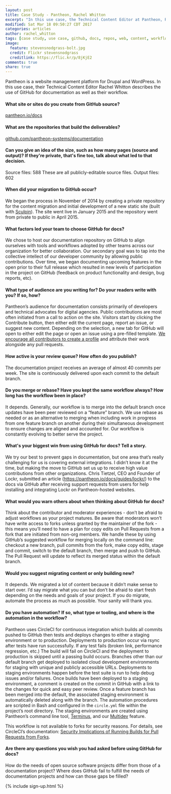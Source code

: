 ```yaml
---
layout: post
title: Case Study - Pantheon, Rachel Whitton
excerpt: "In this use case, the Technical Content Editor at Pantheon, Rachel Whitton, describes their use of GitHub for documentation."
modified: Sat Mar 18 09:50:27 CDT 2017
categories: articles
author: rachel_whitton
tags: [case study, use case, github, docs, repos, web, content, workflows]
image:
  feature: stevensnodgrass-bolt.jpg
  credit: Flickr stevensnodgrass
  creditlink: https://flic.kr/p/8jKjE2
comments: true
share: true
---
```


Pantheon is a website management platform for Drupal and WordPress. In this use case, their Technical Content Editor Rachel Whitton describes the use of GitHub for documentation as well as their workflow.

#### What site or sites do you create from GitHub source? 

[pantheon.io/docs](https://pantheon.io/docs)

#### What are the repositories that build the deliverables? 
[github.com/pantheon-systems/documentation](https://github.com/pantheon-systems/documentation)

#### Can you give an idea of the size, such as how many pages (source and output)? If they're private, that's fine too, talk about what led to that decision.
Source files: 588 These are all publicly-editable source files.
Output files: 602

#### When did your migration to GitHub occur?
We began the process in November of 2014 by creating a private repository for the content migration and initial development of a new static site (built with [Sculpin](https://sculpin.io)). The site went live in January 2015 and the repository went from private to public in April 2015.

#### What factors led your team to choose GitHub for docs? 

We chose to host our documentation repository on GitHub to align ourselves with tools and workflows adopted by other teams across our organization for better collaboration. Our secondary goal was to tap into the collective intellect of our developer community by allowing public contributions. Over time, we began documenting upcoming features in the open prior to their full release which resulted in new levels of participation in the project on GitHub (feedback on product functionality and design, bug reports, etc). 

#### What type of audience are you writing for? Do your readers write with you? If so, how?

Pantheon’s audience for documentation consists primarily of developers and technical  advocates for digital agencies. Public contributions are most often initiated from a call to action on the site. Visitors start by clicking the Contribute button, then either edit the current page, report an issue, or suggest new content. Depending on the selection, a new tab for GitHub will open to either edit the page or open an issue using a pre-filled template. [We encourage all contributors to create a profile](https://github.com/pantheon-systems/documentation/blob/master/CONTRIBUTING.md#contributors) and attribute their work alongside any pull requests. 

#### How active is your review queue? How often do you publish?

The documentation project receives an average of almost 40 commits per week. The site is continuously delivered upon each commit to the default branch.

#### Do you merge or rebase? Have you kept the same workflow always? How long has the workflow been in place? 

It depends. Generally, our workflow is to merge into the default branch once updates have been peer reviewed on a “feature” branch. We use rebase as needed or as an alternative to merging when including work in progress from one feature branch on another during their simultaneous development to ensure changes are aligned and accounted for. Our workflow is constantly evolving to better serve the project.

#### What's your biggest win from using GitHub for docs? Tell a story. 

We try our best to prevent gaps in documentation, but one area that’s really challenging for us is covering external integrations. I didn’t know it at the time, but making the move to GitHub set us up to receive high value contributions from other organizations. Chris Tietzel, CEO and Founder of Lockr, submitted an article (https://pantheon.io/docs/guides/lockr/) to the docs via GitHub after receiving support requests from users for help installing and integrating Lockr on Pantheon-hosted websites. 

#### What would you warn others about when thinking about GitHub for docs? 

Think about the contributor and moderator experiences - don’t be afraid to adjust workflows as your project matures. Be aware that moderators won’t have write access to forks unless granted by the maintainer of the fork - this means you’ll need to have a plan for copy edits on Pull Requests from a fork that are initiated from non-org members. We handle these by using GitHub’s suggested workflow for merging locally on the command line: checkout a new branch, pull commits from the fork, make copy edits, stage and commit, switch to the default branch, then merge and push to GitHub. The Pull Request will update to reflect its merged status within the default branch. 

#### Would you suggest migrating content or only building new? 

It depends. We migrated a lot of content because it didn’t make sense to start over. I’d say migrate what you can but don’t be afraid to start fresh depending on the needs and goals of your project. If you do migrate, automate the process as much as possible. Your sanity will thank you. 

#### Do you have automation? If so, what type or tooling, and where is the automation in the workflow? 

Pantheon uses CircleCI for continuous integration which builds all commits pushed to GitHub then tests and deploys changes to either a staging environment or to production. Deployments to production occur via rsync after tests have run successfully. If any test fails (broken link, performance regression, etc.) The build will fail on CircleCI and the deployment to production is skipped until a passing build occurs. Branches other than our default branch get deployed to isolated cloud development environments for staging with unique and publicly accessible URLs. Deployments to staging environments happen before the test suite is run to help debug issues and/or failures. Once builds have been deployed to a staging environment, a comment is created on the commit in GitHub with a link to the changes for quick and easy peer review. Once a feature branch has been merged into the default, the associated staging environment is automatically deleted along with the branch. The automation procedures are scripted in Bash and configured in the `circle.yml` file within the project’s root directory. The staging environments are created using Pantheon’s command line tool, [Terminus](https://pantheon.io/docs/terminus/), and our [Multidev](https://pantheon.io/features/multidev-cloud-environments) feature. 

This workflow is not available to forks for security reasons. For details, see CircleCI’s documentation: [Security Implications of Running Builds for Pull Requests from Forks](https://circleci.com/docs/fork-pr-builds/#security-implications-of-running-builds-for-pull-requests-from-forks).

#### Are there any questions you wish you had asked before using GitHub for docs? 

How do the needs of open source software projects differ from those of a documentation project? Where does GitHub fail to fulfill the needs of documentation projects and how can those gaps be filled?

{% include sign-up.html %}